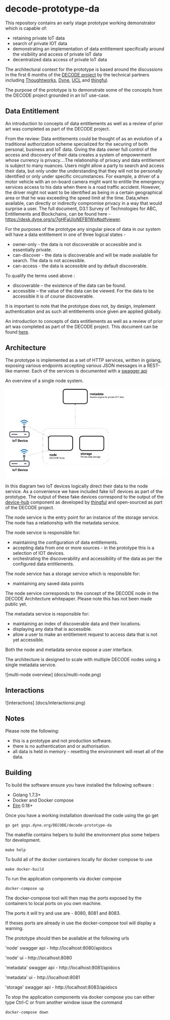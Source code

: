 # decode-prototype-da

This repository contains an early stage prototype working demonstrator which is capable of:

- retaining private IoT data
- search of private IOT data
- demonstrating an implementation of data entitlement specifically around the visibility and access of private IoT data
- decentralized data access of private IoT data

The architectural context for the prototype is based around the discussions in the first 6 months of the [DECODE project](https://decodeproject.eu/) by the technical partners including [Thoughtworks](https://www.thoughtworks.com/), [Dyne](https://www.dyne.org/), [UCL](http://sec.cs.ucl.ac.uk/home/) and [thingful](https://www.thingful.net). 

The purpose of the prototype is to demonstrate some of the concepts from the DECODE project grounded in an IoT use-case.

Data Entitlement
----------------

An introduction to concepts of data entitlements as well as a review of prior art was completed as part of the DECODE project.

From the review:
Data entitlements could be thought of as an evolution of a traditional authorization scheme specialized for the securing of both personal, business and IoT data. Giving the data owner full control of the access and discovery of their data creates a system of empowerment whose currency is privacy….The relationship of privacy and data entitlement is subject to many nuances.  Users might allow a party to search and access  their  data,  but  only  under  the  understanding that they  will  not  be personally  identified  or  only  under  specific  circumstances. For example,  a driver of a motor vehicle with an on-board camera might want to entitle the emergency services access to his data when there is a road traffic accident. However, the driver might not want to be identified as being in a certain geographical area or that he was exceeding the speed limit at the time.  Data,when available, can directly or indirectly compromise privacy in a way that would surprise a user.
The full document, D3.1 Survey of Technologies for ABC, Entitlements and Blockchains, can be found here - https://desk.dyne.org/s/7gHFaUIoNEFB1Wx#pdfviewer.

For the purposes of the prototype any singular piece of data in our system will have a data entitlement in one of three logical states -

- owner-only - the data is not discoverable or accessible and is essentially private.
- can-discover - the data is discoverable and will be made available for search. The data is not accessible.
- can-access - the data is accessible and by default discoverable.

To qualify the terms used above :

- discoverable – the existence of the data can be found.
- accessible – the value of the data can be viewed. For the data to be accessible it is of course discoverable.

It is important to note that the prototype does not, by design, implement authentication and as such all entitlements once given are applied globally.

An introduction to concepts of data entitlements as well as a review of prior art was completed as part of the DECODE project.
This document can be found [here](https://desk.dyne.org/s/7gHFaUIoNEFB1Wx#pdfviewer).

Architecture
------------

The prototype is implemented as a set of HTTP services, written in golang, exposing various endpoints accepting various JSON messages in a REST-like manner.
Each of the services is documented with a [swagger api](https://swagger.io/)

An overview of a single node system.

![single node overview]( docs/single-node.png)

In this diagram two IoT devices logically direct their data to the node service.
As a convenience we have included fake IoT devices as part of the prototype.
The output of these fake devices correspond to the output of the [device-hub](https://github.com/thingful/device-hub) component as developed by [thingful](https://thingful.net)
and open-sourced as part of the DECODE project.

The node service is the entry point for an instance of the storage service.
The node has a relationship with the metadata service.

The node service is responsible for:
- maintaining the configuration of data entitlements.
- accepting data from one or more sources - in the prototype this is a selection of IOT devices.
- orchestrating the discoverability and accessibility of the data as per the configured data entitlements.

The node service has a storage service which is responsible for:
- maintaining any saved data points

The node service corresponds to the concept of the DECODE node in the DECODE Architecture whitepaper.
Please note this has not been made public yet.

The metadata service is responsible for:
- maintaining an index of discoverable data and their locations.
- displaying any data that is accessible.
- allow a user to make an entitlement request to access data that is not yet accessible.

Both the node and metadata service expose a user interface.

The architecture is designed to scale with multiple DECODE nodes using a single metadata service.

![multi-node overview] (docs/multi-node.png)

Interactions
------------

![interactions] (docs/interactionsi.png)

Notes
-----

Please note the following:
- this is a prototype and not production software.
- there is no authentication and or authorisation.
- all data is held in memory - resetting the environment will reset all of the data.

Building
--------

To build the software ensure you have installed the following software :

- Golang 1.7.3+
- Docker and Docker compose
- [Elm]( https://guide.elm-lang.org/install.html) 0.18+


Once you have a working installation download the code using the go get

```
go get gogs.dyne.org/DECODE/decode-prototype-da
```

The makefile contains helpers to build the environment plus some helpers for development.


```
make help
```

To build all of the docker containers locally for docker compose to use

```
make docker-build
```

To run the application components via docker compose

```
docker-compose up
```

The docker-compose tool will then map the ports exposed by the containers to local ports on you own machine.

The ports it will try and use are - 8080, 8081 and 8083.

If theses ports are already in use the docker-compose tool will display a warning.

The prototype should then be available at the following urls

'node' swagger api - http://localhost:8080/apidocs

'node' ui - http://localhost:8080

'metadata' swagger api - http://localhost:8081/apidocs

'metadata' ui - http://localhost:8081

'storage' swagger api - http://localhost:8083/apidocs


To stop the application components via docker compose you can either type Ctrl-C or from another window issue the command

```
docker-compose down
```

